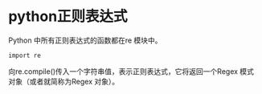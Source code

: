 # python正则表达式

Python 中所有正则表达式的函数都在re 模块中。
```
import re
```
向re.compile()传入一个字符串值，表示正则表达式，它将返回一个Regex 模式
对象（或者就简称为Regex 对象）。



















